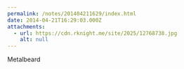 ```yaml
---
permalink: /notes/201404211629/index.html
date: 2014-04-21T16:29:03.000Z
attachments:
  - url: https://cdn.rknight.me/site/2025/12768738.jpg
    alt: null
---
```


Metalbeard
